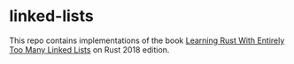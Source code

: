 # linked-lists

This repo contains implementations of the book [Learning Rust With Entirely Too Many Linked Lists](https://cglab.ca/~abeinges/blah/too-many-lists/book/) on Rust 2018 edition.
